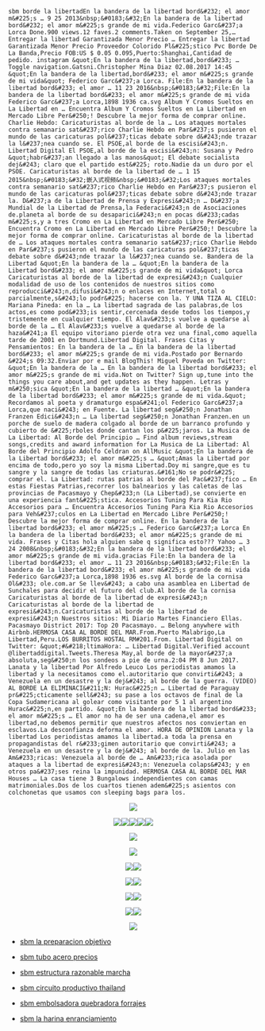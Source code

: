 
```
sbm borde la libertadEn la bandera de la libertad bord&#232; el amor m&#225;s … 9 25 2013&nbsp;&#0183;&#32;En la bandera de la libertad bord&#232; el amor m&#225;s grande de mi vida.Federico Garc&#237;a Lorca Done.900 views.12 faves.2 comments.Taken on September 25,… Entregar la libertad Garantizada Menor Precio … Entregar la libertad Garantizada Menor Precio Proveedor Colorido Pl&#225;stico Pvc Borde De La Banda,Precio FOB:US $ 0.05 0.095,Puerto:Shanghai,Cantidad de pedido. instagram &quot;En la bandera de la libertad,bord&#233; … Toggle navigation.Gatsni.Christopher Mina Diaz 02.08.2017 14:45 &quot;En la bandera de la libertad,bord&#233; el amor m&#225;s grande de mi vida&quot; Federico Garc&#237;a Lorca. File:En la bandera de la libertad bord&#233; el amor … 11 23 2016&nbsp;&#0183;&#32;File:En la bandera de la libertad bord&#233; el amor m&#225;s grande de mi vida Federico Garc&#237;a Lorca,1898 1936 ca.svg Album Y Cromos Sueltos en La Libertad en … Encuentra Album Y Cromos Sueltos en La Libertad en Mercado Libre Per&#250;! Descubre la mejor forma de comprar online. Charlie Hebdo: Caricaturistas al borde de la … Los ataques mortales contra semanario sat&#237;rico Charlie Hebdo en Par&#237;s pusieron el mundo de las caricaturas pol&#237;ticas debate sobre d&#243;nde trazar la l&#237;nea cuando se. El PSOE,al borde de la escisi&#243;n. Libertad Digital El PSOE,al borde de la escisi&#243;n: Susana y Pedro &quot;habr&#237;an llegado a las manos&quot; El debate socialista dej&#243; claro que el partido est&#225; roto.Nadie da un duro por el PSOE. Caricaturistas al borde de la libertad de … 1 15 2015&nbsp;&#0183;&#32;嵌入式视频&nbsp;&#0183;&#32;Los ataques mortales contra semanario sat&#237;rico Charlie Hebdo en Par&#237;s pusieron el mundo de las caricaturas pol&#237;ticas debate sobre d&#243;nde trazar la. D&#237;a de la Libertad de Prensa y Expresi&#243;n … D&#237;a Mundial de la Libertad de Prensa,la Federaci&#243;n de Asociaciones de.planeta al borde de su desaparici&#243;n en pocas d&#233;cadas m&#225;s,y a tres Cromo en La Libertad en Mercado Libre Per&#250; Encuentra Cromo en La Libertad en Mercado Libre Per&#250;! Descubre la mejor forma de comprar online. Caricaturistas al borde de la libertad de … Los ataques mortales contra semanario sat&#237;rico Charlie Hebdo en Par&#237;s pusieron el mundo de las caricaturas pol&#237;ticas debate sobre d&#243;nde trazar la l&#237;nea cuando se. Bandera de la Libertad &quot;En la bandera de la … &quot;En la bandera de la Libertad bord&#233; el amor m&#225;s grande de mi vida&quot; Lorca Caricaturistas al borde de la libertad de expresi&#243;n Cualquier modalidad de uso de los contenidos de nuestros sitios como reproducci&#243;n,difusi&#243;n o enlaces en Internet,total o parcialmente,s&#243;lo podr&#225; hacerse con la. Y UNA TIZA AL CIELO: Mariana Pineda: en la … La libertad sagrada de las palabras,de los actos,es como pod&#233;is sentir,cercenada desde todos los tiempos,y tristemente en cualquier tiempo. El Alav&#233;s vuelve a quedarse al borde de la … El Alav&#233;s vuelve a quedarse al borde de la haza&#241;a El equipo vitoriano pierde otra vez una final,como aquella tarde de 2001 en Dortmund.Libertad Digital. Frases Citas y Pensamientos: En la bandera de la … En la bandera de la libertad bord&#233; el amor m&#225;s grande de mi vida.Postado por Bernardo &#224;s 09:32.Enviar por e mail BlogThis! Miguel Poveda on Twitter: &quot;En la bandera de la … En la bandera de la libertad bord&#233; el amor m&#225;s grande de mi vida.Not on Twitter? Sign up,tune into the things you care about,and get updates as they happen. Letras y m&#250;sica &quot;En la bandera de la libertad … &quot;En la bandera de la libertad bord&#233; el amor m&#225;s grande de mi vida.&quot; Recordamos al poeta y dramaturgo espa&#241;ol Federico Garc&#237;a Lorca,que naci&#243; en Fuente. La libertad seg&#250;n Jonathan Franzen Edici&#243;n … La libertad seg&#250;n Jonathan Franzen.en un porche de suelo de madera colgado al borde de un barranco profundo y cubierto de &#225;rboles donde cantan los p&#225;jaros. La Musica de La Libertad: Al Borde del Principio … Find album reviews,stream songs,credits and award information for La Musica de La Libertad: Al Borde del Principio Adolfo Celdran on AllMusic &quot;En la bandera de la Libertad bord&#233; el amor m&#225;s … &quot;Amas la Libertad por encima de todo,pero yo soy la misma Libertad.Doy mi sangre,que es tu sangre y la sangre de todas las criaturas.&#161;No se podr&#225; comprar el. La Libertad: rutas patrias al borde del Pac&#237;fico … En estas Fiestas Patrias,recorrer los balnearios y las caletas de las provincias de Pacasmayo y Chep&#233;n (La Libertad),se convierte en una experiencia fant&#225;stica. Accesorios Tuning Para Kia Rio Accesorios para … Encuentra Accesorios Tuning Para Kia Rio Accesorios para Veh&#237;culos en La Libertad en Mercado Libre Per&#250;! Descubre la mejor forma de comprar online. En la bandera de la libertad bord&#233; el amor m&#225;s … Federico Garc&#237;a Lorca En la bandera de la libertad bord&#233; el amor m&#225;s grande de mi vida. Frases y Citas hola alguien sabe q significa esto??? Yahoo … 3 24 2008&nbsp;&#0183;&#32;En la bandera de la libertad bord&#233; el amor m&#225;s grande de mi vida.gracias File:En la bandera de la libertad bord&#233; el amor … 11 23 2016&nbsp;&#0183;&#32;File:En la bandera de la libertad bord&#233; el amor m&#225;s grande de mi vida Federico Garc&#237;a Lorca,1898 1936 es.svg Al borde de la cornisa Ol&#233; ole.com.ar Se llev&#243; a cabo una asamblea en Libertad de Sunchales para decidir el futuro del club.Al borde de la cornisa Caricaturistas al borde de la libertad de expresi&#243;n Caricaturistas al borde de la libertad de expresi&#243;n.Caricaturistas al borde de la libertad de expresi&#243;n Nuestros sitios: Mi Diario Martes Financiero Ellas. Pacasmayo District 2017: Top 20 Pacasmayo. … Belong anywhere with Airbnb.HERMOSA CASA AL BORDE DEL MAR.From.Puerto Malabrigo,La Libertad,Peru.LOS BURRITOS HOSTAL RM#201.From. Libertad Digital on Twitter: &quot;#&#218;ltimaHora: … Libertad Digital.Verified account @libertaddigital.Tweets.Theresa May,al borde de la mayor&#237;a absoluta,seg&#250;n los sondeos a pie de urna.2:04 PM 8 Jun 2017. Lanata y la libertad Por Alfredo Leuco Los periodistas amamos la libertad y la necesitamos como el.autoritario que convirti&#243; a Venezuela en un desastre y la dej&#243; al borde de la guerra. (VIDEO) AL BORDE LA ELIMINACI&#211;N: Hurac&#225;n … Libertad de Paraguay pr&#225;cticamente sell&#243; su pase a los octavos de final de la Copa Sudamericana al golear como visitante por 5 1 al argentino Hurac&#225;n,en partido. &quot;En la bandera de la libertad bord&#233; el amor m&#225;s … El amor no ha de ser una cadena,el amor es libertad,no debemos permitir que nuestros afectos nos conviertan en esclavos.La desconfianza deforma el amor. HORA DE OPINION Lanata y la libertad Los periodistas amamos la libertad.a toda la prensa en propagandistas del r&#233;gimen autoritario que convirti&#243; a Venezuela en un desastre y la dej&#243; al borde de la. Julio en las Am&#233;ricas: Venezuela al borde de … Am&#233;rica asolada por ataques a la libertad de expresi&#243;n: Venezuela colaps&#243; y en otros pa&#237;ses reina la impunidad. HERMOSA CASA AL BORDE DEL MAR Houses … La casa tiene 3 Bungalows independientes con camas matrimoniales.Dos de los cuartos tienen adem&#225;s asientos con colchonetas que usamos con sleeping bags para los. 
```

<div align="center">

<a href="https://es-crusher.shibang-china.com/github&k=sbm+borde+la+libertad"><img src="https://static.shibang-china.com/es/crusher/logo.jpg"></a>

<a href="https://es-crusher.shibang-china.com/github&k=sbm+borde+la+libertad"><img src="https://static.shibang-china.com/es/crusher/index.jpg"></a><a href="https://es-crusher.shibang-china.com/material.htmlgithub&k=sbm+borde+la+libertad"><img src="https://static.shibang-china.com/es/crusher/material.jpg"></a><a href="https://es-crusher.shibang-china.com/application.htmlgithub&k=sbm+borde+la+libertad"><img src="https://static.shibang-china.com/es/crusher/application.jpg"></a><a href="https://es-crusher.shibang-china.com/aboutus.htmlgithub&k=sbm+borde+la+libertad"><img src="https://static.shibang-china.com/es/crusher/aboutus.jpg"></a><a href="https://es-crusher.shibang-china.com/contact.htmlgithub&k=sbm+borde+la+libertad"><img src="https://static.shibang-china.com/es/crusher/contact.jpg"></a>

<a href="https://es-crusher.shibang-china.com/github&k=sbm+borde+la+libertad"><img src="https://static.shibang-china.com/es/crusher/banner.jpg"></a>

<a href="https://swt.shibang-china.com/github&k=sbm+borde+la+libertad"><img src="https://static.shibang-china.com/es/crusher/text.jpg"></a>

<a href="https://swt.shibang-china.com/github&k=sbm+borde+la+libertad"><img src="https://static.shibang-china.com/es/crusher/chat.jpg"></a><a href="https://es-crusher.shibang-china.com/contact.htmlgithub&k=sbm+borde+la+libertad"><img src="https://static.shibang-china.com/es/crusher/message.jpg"></a>

<a href="https://es-crusher.shibang-china.com/products/pe.htmlgithub&k=sbm+borde+la+libertad"><img src="https://static.shibang-china.com/es/crusher/pe.jpg"></a><a href="https://es-crusher.shibang-china.com/products/pf.htmlgithub&k=sbm+borde+la+libertad"><img src="https://static.shibang-china.com/es/crusher/pf.jpg"></a>

<a href="https://es-crusher.shibang-china.com/products/hpt.htmlgithub&k=sbm+borde+la+libertad"><img src="https://static.shibang-china.com/es/crusher/hpt.jpg"></a><a href="https://es-crusher.shibang-china.com/products/vsi.htmlgithub&k=sbm+borde+la+libertad"><img src="https://static.shibang-china.com/es/crusher/vsi.jpg"></a>

<a href="https://es-crusher.shibang-china.com/products/klv.htmlgithub&k=sbm+borde+la+libertad"><img src="https://static.shibang-china.com/es/crusher/klv.jpg"></a><a href="https://es-crusher.shibang-china.com/products/portable.htmlgithub&k=sbm+borde+la+libertad"><img src="https://static.shibang-china.com/es/crusher/portable.jpg"></a>

<a href="https://swt.shibang-china.com/github&k=sbm+borde+la+libertad"><img src="https://static.shibang-china.com/es/crusher/case.jpg"></a>

</div>


* [sbm la preparacion objetivo](sbm%20la%20preparacion%20objetivo.md)

* [sbm tubo acero precios](sbm%20tubo%20acero%20precios.md)

* [sbm estructura razonable marcha](sbm%20estructura%20razonable%20marcha.md)

* [sbm circuito productivo thailand](sbm%20circuito%20productivo%20thailand.md)

* [sbm embolsadora quebradora forrajes](sbm%20embolsadora%20quebradora%20forrajes.md)

* [sbm la harina enranciamiento](sbm%20la%20harina%20enranciamiento.md)
